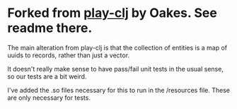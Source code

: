 # Forked from [play-clj](https://github.com/oakes/play-clj) by Oakes. See readme there.

The main alteration from play-clj is that the collection of entities is a map of uuids to records, rather than just a vector.

It doesn't really make sense to have pass/fail unit tests in the usual sense, so our tests are a bit weird.

I've added the .so files necessary for this to run in the /resources file. These are only necessary for tests.
